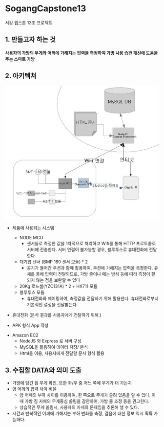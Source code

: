 # SogangCapstone13
서강 캡스톤 13조 프로젝트
## 1. 만들고자 하는 것
#### 사용자의 가방의 무게와 어깨에 가해지는 압력을 측정하여 가방 사용 습관 개선에 도움을 주는 스마트 가방

## 2. 아키텍쳐
![아키텍처 구조](/architecture.jpg)

* 제품에 사용되는 시스템
  + NODE MCU
    - 센서들로 측정한 값을 1차적으로 처리하고 Wifi를 통해 HTTP 프로토콜로 서버에 전송한다. 서버 연결이 불가능할 경우, 블루투스로 휴대전화에 전달한다. 
  + 대기압 센서 (BMP 180 센서 모듈) * 2
    - 공기가 들어간 쿠션과 함께 활용하여, 쿠션에 가해지는 압력을 측정한다. 유체를 통해 압력이 전달되므로, 가방 줄이나 매는 방식 등에 따라 측정이 잘 되지 않는 점을 보완할 수 있다
  + 20Kg 로드셀(YZC131A) * 2 + HX711 모듈
  + 블루투스 모듈
    - 휴대전화와 페어링하여, 측정값을 전달하기 위해 활용한다. 휴대전화로부터 기본적인 설정을 전달받는다.
  
* 휴대전화 (분석 결과를 사용자에게 전달하기 위해.)
 + APK 형식 App 작성

* Amazon EC2
  + NodeJS 와 Express 로 서버 구성
  + MySQL을 활용하여 데이터 저장/ 분석
  + Html을 이용, 사용자에게 전달할 문서 형식 활용

## 3. 수집할 DATA와 의미 도출
* 가방에 담긴 짐 무게 확인, 또한 좌/우 중 어느 쪽에 무게가 더 가는지
* 양 어께의 압력 차이 비율
  + 양 어께의 부하 차이를 이용하여, 한 쪽으로 무게가 쏠려 있음을 알 수 있다. 이 때 가방 짐 자체의 무게중심 쏠림을 감안하여, 가방 줄 조정 등을 권고한다. 
  + 상습적인 무게 쏠림시, 사용자의 자세의 문제임을 추론해 낼 수 있다. 
*  시간과 반복적인 어께에 가해지는 부하 변화를 측정, 걸음에 대한 정보 역시 획득 가능하다. 
